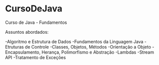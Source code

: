 # CursoDeJava
Curso de Java - Fundamentos

Assuntos abordados:

-Algoritmo e Estrutura de Dados
-Fundamentos da Linguagem Java
-Etruturas de Controle
-Classes, Objetos, Métodos
-Orientação a Objeto
-Encapsulamento, Herança, Polimorfismo e Abstração
-Lambdas
-Stream API
-Tratamento de Exceções

